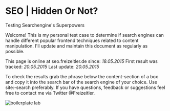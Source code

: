 SEO | Hidden Or Not?
===========
Testing Searchengine's Superpowers

Welcome! This is my personal test case to determine if search engines can handle different popular frontend techniques related to content manipulation. I'll update and maintain this document as regularly as possible.

This page is online at seo.freizeitler.de since: *18.05.2015*
First result was tracked: *20.05.2015*
Last update: *20.05.2015*

To check the results grab the phrase below the content-section of a box and copy it into the search bar of the search engine of your choice. Use site:-search preferably.
If you have questions, feedback or suggestions feel free to contact me via Twitter @Freizeitler.


![boilerplate lab](https://dl.dropboxusercontent.com/u/13322055/stuff/lab-beakers.gif "Boilerplate Lab")